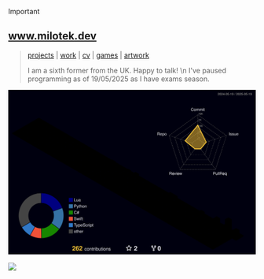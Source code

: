 > [!IMPORTANT]  
> ## www.milotek.dev
> > [projects](https://milotek.dev#projects) | [work](https://linkedin.com/in/goated) | [cv](https://milotek.dev#cv) | [games](https://milotek.dev#games) | [artwork](https://milotek.dev#arts)
> > 
> > I am a sixth former from the UK. Happy to talk! \n
> > I've paused programming as of 19/05/2025 as I have exams season.

[![Contributions Graph](./profile-3d-contrib/profile-night-rainbow.svg)](https://milotek.dev)

![](https://komarev.com/ghpvc/?username=pixeljammed&base=420&label=views)
